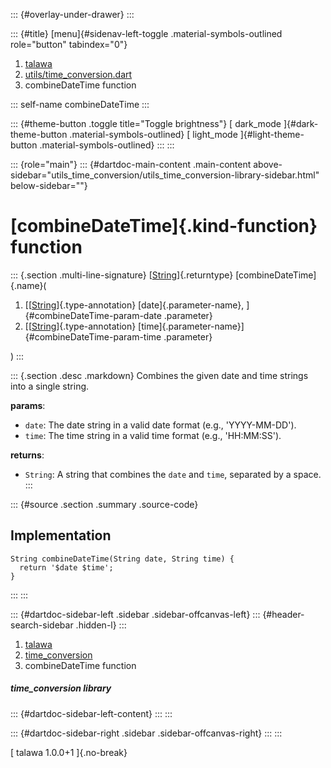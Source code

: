 ::: {#overlay-under-drawer}
:::

::: {#title}
[menu]{#sidenav-left-toggle .material-symbols-outlined role="button"
tabindex="0"}

1.  [talawa](../index.html)
2.  [utils/time_conversion.dart](../utils_time_conversion/)
3.  combineDateTime function

::: self-name
combineDateTime
:::

::: {#theme-button .toggle title="Toggle brightness"}
[ dark_mode ]{#dark-theme-button .material-symbols-outlined} [
light_mode ]{#light-theme-button .material-symbols-outlined}
:::
:::

::: {role="main"}
::: {#dartdoc-main-content .main-content above-sidebar="utils_time_conversion/utils_time_conversion-library-sidebar.html" below-sidebar=""}
<div>

# [combineDateTime]{.kind-function} function

</div>

::: {.section .multi-line-signature}
[[String](https://api.flutter.dev/flutter/dart-core/String-class.html)]{.returntype}
[combineDateTime]{.name}(

1.  [[[String](https://api.flutter.dev/flutter/dart-core/String-class.html)]{.type-annotation}
    [date]{.parameter-name}, ]{#combineDateTime-param-date .parameter}
2.  [[[String](https://api.flutter.dev/flutter/dart-core/String-class.html)]{.type-annotation}
    [time]{.parameter-name}]{#combineDateTime-param-time .parameter}

)
:::

::: {.section .desc .markdown}
Combines the given date and time strings into a single string.

**params**:

-   `date`: The date string in a valid date format (e.g.,
    \'YYYY-MM-DD\').
-   `time`: The time string in a valid time format (e.g., \'HH:MM:SS\').

**returns**:

-   `String`: A string that combines the `date` and `time`, separated by
    a space.
:::

::: {#source .section .summary .source-code}
## Implementation

``` language-dart
String combineDateTime(String date, String time) {
  return '$date $time';
}
```
:::
:::

::: {#dartdoc-sidebar-left .sidebar .sidebar-offcanvas-left}
::: {#header-search-sidebar .hidden-l}
:::

1.  [talawa](../index.html)
2.  [time_conversion](../utils_time_conversion/)
3.  combineDateTime function

##### time_conversion library

::: {#dartdoc-sidebar-left-content}
:::
:::

::: {#dartdoc-sidebar-right .sidebar .sidebar-offcanvas-right}
:::
:::

[ talawa 1.0.0+1 ]{.no-break}
